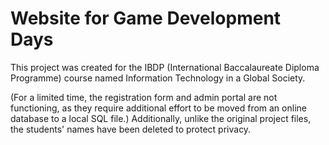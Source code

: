 ﻿# Website for Game Development Days 

This project was created for the IBDP (International Baccalaureate Diploma Programme) course named Information Technology in a Global Society. 

(For a limited time, the registration form and admin portal are not functioning, as they require additional effort to be moved from an online database to a local SQL file.)
Additionally, unlike the original project files, the students' names have been deleted to protect privacy.
